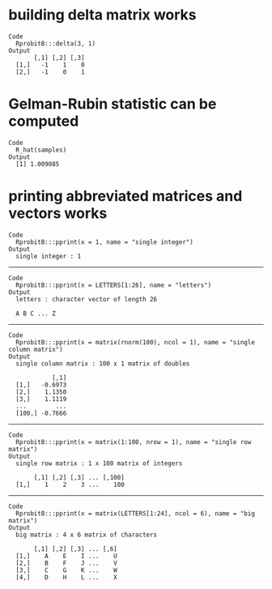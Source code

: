 # building delta matrix works

    Code
      RprobitB:::delta(3, 1)
    Output
           [,1] [,2] [,3]
      [1,]   -1    1    0
      [2,]   -1    0    1

# Gelman-Rubin statistic can be computed

    Code
      R_hat(samples)
    Output
      [1] 1.009085

# printing abbreviated matrices and vectors works

    Code
      RprobitB:::pprint(x = 1, name = "single integer")
    Output
      single integer : 1

---

    Code
      RprobitB:::pprint(x = LETTERS[1:26], name = "letters")
    Output
      letters : character vector of length 26 
      
      A B C ... Z

---

    Code
      RprobitB:::pprint(x = matrix(rnorm(100), ncol = 1), name = "single column matrix")
    Output
      single column matrix : 100 x 1 matrix of doubles 
      
                [,1]
      [1,]   -0.6973
      [2,]    1.1350
      [3,]    1.1119
      ...        ...
      [100,] -0.7666

---

    Code
      RprobitB:::pprint(x = matrix(1:100, nrow = 1), name = "single row matrix")
    Output
      single row matrix : 1 x 100 matrix of integers 
      
           [,1] [,2] [,3] ... [,100]
      [1,]    1    2    3 ...    100

---

    Code
      RprobitB:::pprint(x = matrix(LETTERS[1:24], ncol = 6), name = "big matrix")
    Output
      big matrix : 4 x 6 matrix of characters 
      
           [,1] [,2] [,3] ... [,6]
      [1,]    A    E    I ...    U
      [2,]    B    F    J ...    V
      [3,]    C    G    K ...    W
      [4,]    D    H    L ...    X

